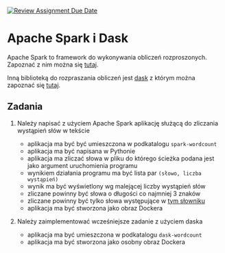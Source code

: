 [![Review Assignment Due Date](https://classroom.github.com/assets/deadline-readme-button-24ddc0f5d75046c5622901739e7c5dd533143b0c8e959d652212380cedb1ea36.svg)](https://classroom.github.com/a/Inz35ky5)
# Apache Spark i Dask

Apache Spark to framework do wykonywania obliczeń rozproszonych. Zapoznać z nim można się [tutaj](https://spark.apache.org/docs/latest/quick-start.html).

Inną biblioteką do rozpraszania obliczeń jest [dask](https://dask.org/) z którym można zapoznać się [tutaj](https://docs.dask.org/en/latest/10-minutes-to-dask.html). 

## Zadania
1. Należy napisać z użyciem Apache Spark aplikację służącą do zliczania wystąpień słów w tekście
   * aplikacja ma być być umieszczona w podkatalogu `spark-wordcount`
   * aplikacja ma być napisana w Pythonie
   * aplikacja ma zliczać słowa w pliku do którego ścieżka podana jest jako argument uruchomienia programu
   * wynikiem działania programu ma być lista par `(słowo, liczba wystąpień)`
   * wynik ma być wyświetlony wg malejącej liczby wystąpień słów
   * zliczane powinny być słowa o długości co najmniej 3 znaków
   * zliczane powinny być tylko słowa występujące w [tym słowniku](https://github.com/dwyl/english-words)
   * aplikacja ma być stworzona jako obraz Dockera

2. Należy zaimplementować wcześniejsze zadanie z użyciem daska
   * aplikacja ma być umieszczona w podkatalogu `dask-wordcount`
   * aplikacja ma być stworzona jako osobny obraz Dockera